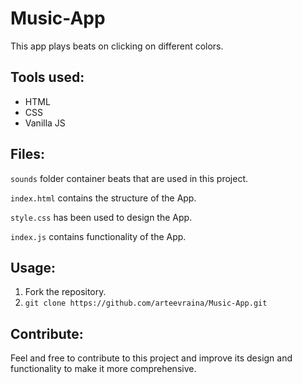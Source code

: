 # Music-App
This app plays beats on clicking on different colors. 

## Tools used:
* HTML
* CSS
* Vanilla JS

## Files:
`sounds` folder container beats that are used in this project.

`index.html` contains the structure of the App.

`style.css` has been used to design the App.

`index.js` contains functionality of the App.

## Usage:
1. Fork the repository.
2. `git clone https://github.com/arteevraina/Music-App.git`

## Contribute:
Feel and free to contribute to this project and improve its design and functionality to make it more comprehensive.


